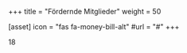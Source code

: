 +++
title = "Fördernde Mitglieder"
weight = 50

[asset]
  icon = "fas fa-money-bill-alt"
  #url = "#"
+++

18
